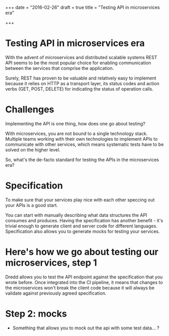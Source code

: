 +++
date = "2016-02-26"
draft = true
title = "Testing API in microservices era"

+++

# Testing API in microservices era

With the advent of microservices and distributed scalable systems REST API seems to be the most popular choice for enabling communication between the services that comprise the application.

Surely, REST has proven to be valuable and relatively easy to implement because it relies on HTTP as a transport layer, its status codes and action verbs (GET, POST, DELETE) for indicating the status of operation calls.

# Challenges

Implementing the API is one thing, how does one go about testing?

With microservices, you are not bound to a single technology stack.
Multiple teams working with their own technologies to implement APIs to communicate with other services, which means systematic tests have to be solved on the higher level.

So, what's the de-facto standard for testing the APIs in the microservices era?

# Specification

To make sure that your services play nice with each other speccing out your APIs is a good start.

You can start with manually describing what data structures the API consumes and produces.
Having the specification has another benefit - it's trivial enough to generate client and server code for different languages.
Specification also allows you to generate mocks for testing your services.


# Here's how we go about testing our microservices, step 1

Dredd allows you to test the API endpoint against the specification that you wrote before.
Once integrated into the CI pipeline, it means that changes to the microservices won't break the client code  because it will always be validate against previously agreed specification.

# Step 2: mocks

 - Something that allows you to mock out the api with some test data... ?
